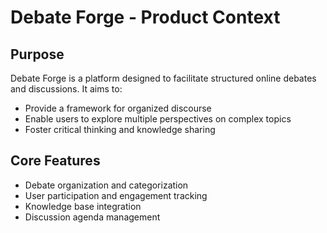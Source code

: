 # Debate Forge - Product Context

## Purpose
Debate Forge is a platform designed to facilitate structured online debates and discussions. It aims to:
- Provide a framework for organized discourse
- Enable users to explore multiple perspectives on complex topics
- Foster critical thinking and knowledge sharing

## Core Features
- Debate organization and categorization
- User participation and engagement tracking
- Knowledge base integration
- Discussion agenda management
